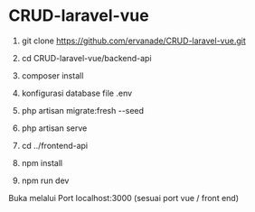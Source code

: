 # CRUD-laravel-vue
1. git clone https://github.com/ervanade/CRUD-laravel-vue.git
2. cd CRUD-laravel-vue/backend-api
3. composer install
4. konfigurasi database file .env
5. php artisan migrate:fresh --seed
6. php artisan serve

7. cd ../frontend-api
8. npm install
9. npm run dev

Buka melalui Port localhost:3000 (sesuai port vue / front end)
